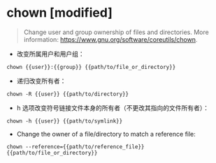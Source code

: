 # chown [modified]

> Change user and group ownership of files and directories.
> More information: <https://www.gnu.org/software/coreutils/chown>.

- 改变所属用户和用户组：

`chown {{user}}:{{group}} {{path/to/file_or_directory}}`

- 递归改变所有者：

`chown -R {{user}} {{path/to/directory}}`

- h 选项改变符号链接文件本身的所有者（不更改其指向的文件所有者）：

`chown -h {{user}} {{path/to/symlink}}`

- Change the owner of a file/directory to match a reference file:

`chown --reference={{path/to/reference_file}} {{path/to/file_or_directory}}`

